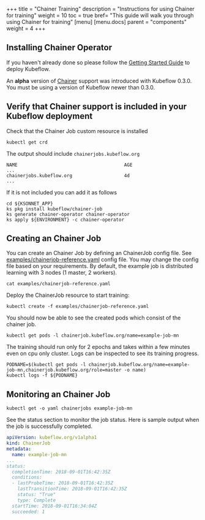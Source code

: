 +++
title = "Chainer Training"
description = "Instructions for using Chainer for training"
weight = 10
toc = true
bref= "This guide will walk you through using Chainer for training"
[menu]
[menu.docs]
  parent = "components"
  weight = 4
+++

## Installing Chainer Operator

If you haven't already done so please follow the [Getting Started Guide](/docs/started/getting-started/) to deploy Kubeflow.

An **alpha** version of [Chainer](https://chainer.org/) support was introduced with Kubeflow 0.3.0. You must be using a version of Kubeflow newer than 0.3.0.

## Verify that Chainer support is included in your Kubeflow deployment

Check that the Chainer Job custom resource is installed

```shell
kubectl get crd
```

The output should include `chainerjobs.kubeflow.org`

```
NAME                                       AGE
...
chainerjobs.kubeflow.org                   4d
...
```

If it is not included you can add it as follows

```shells
cd ${KSONNET_APP}
ks pkg install kubeflow/chainer-job
ks generate chainer-operator chainer-operator
ks apply ${ENVIRONMENT} -c chainer-operator
```

## Creating an Chainer Job

You can create an Chainer Job by defining an ChainerJob config file. See [examples/chainerjob-reference.yaml](https://github.com/kubeflow/chainer-operator/blob/master/examples/chainerjob-reference.yaml) config file. You may change the config file based on your requirements. By default, the example job is distributed learning with 3 nodes (1 master, 2 workers).

```shell
cat examples/chainerjob-reference.yaml
```

Deploy the ChainerJob resource to start training:

```shell
kubectl create -f examples/chainerjob-reference.yaml
```

You should now be able to see the created pods which consist of the chainer job.

```
kubectl get pods -l chainerjob.kubeflow.org/name=example-job-mn
```

The training should run only for 2 epochs and takes within a few minutes even on cpu only cluster. Logs can be inspected to see its training progress.

```
PODNAME=$(kubectl get pods -l chainerjob.kubeflow.org/name=example-job-mn,chainerjob.kubeflow.org/role=master -o name)
kubectl logs -f ${PODNAME}
```

## Monitoring an Chainer Job

```shell
kubectl get -o yaml chainerjobs example-job-mn
```

See the status section to monitor the job status. Here is sample output when the job is successfully completed.

```yaml
apiVersion: kubeflow.org/v1alpha1
kind: ChainerJob
metadata:
  name: example-job-mn
...
status:
  completionTime: 2018-09-01T16:42:35Z
  conditions:
  - lastProbeTime: 2018-09-01T16:42:35Z
    lastTransitionTime: 2018-09-01T16:42:35Z
    status: "True"
    type: Complete
  startTime: 2018-09-01T16:34:04Z
  succeeded: 1
```
